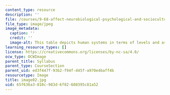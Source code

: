 ```yaml
---
content_type: resource
description: ''
file: /courses/9-68-affect-neurobiological-psychological-and-sociocultural-counterparts-of-feelings-spring-2013/65f636a3810c983d6f02680395c81a52_image02.jpg
file_type: image/jpeg
image_metadata:
  caption: ''
  credit: ''
  image-alt: This table depicts human systems in terms of levels and aspects of organization.
learning_resource_types: []
license: https://creativecommons.org/licenses/by-nc-sa/4.0/
ocw_type: OCWImage
parent_title: Syllabus
parent_type: CourseSection
parent_uid: ed3f447f-93b2-f94f-d45f-a970e4baff4b
resourcetype: Image
title: image02.jpg
uid: 65f636a3-810c-983d-6f02-680395c81a52
---
```

